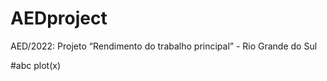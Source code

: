 # AEDproject
AED/2022: Projeto “Rendimento do trabalho principal” - Rio Grande do Sul

#abc
plot(x)

